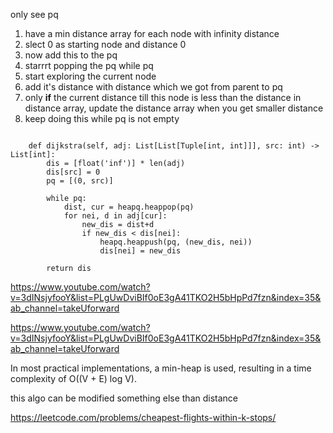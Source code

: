 only see pq

1. have a min distance array for each node with infinity distance 
2. slect 0 as starting node and distance 0
3. now add this to the pq
4. starrrt popping the pq while pq
5. start exploring the current node
6. add it's distance with distance which we got from parent to pq
7. only **if** the current distance till this node is less than the distance in distance array, update the distance array when you get smaller distance 
8. keep doing this while pq is not empty 

```

    def dijkstra(self, adj: List[List[Tuple[int, int]]], src: int) -> List[int]:
        dis = [float('inf')] * len(adj)
        dis[src] = 0
        pq = [(0, src)]
        
        while pq:
            dist, cur = heapq.heappop(pq)
            for nei, d in adj[cur]:
                new_dis = dist+d
                if new_dis < dis[nei]:
                    heapq.heappush(pq, (new_dis, nei))
                    dis[nei] = new_dis

        return dis

```
https://www.youtube.com/watch?v=3dINsjyfooY&list=PLgUwDviBIf0oE3gA41TKO2H5bHpPd7fzn&index=35&ab_channel=takeUforward

https://www.youtube.com/watch?v=3dINsjyfooY&list=PLgUwDviBIf0oE3gA41TKO2H5bHpPd7fzn&index=35&ab_channel=takeUforward


In most practical implementations, a min-heap is used, resulting in a time complexity of O((V + E) log V).


this algo can be modified something else than distance 


https://leetcode.com/problems/cheapest-flights-within-k-stops/
